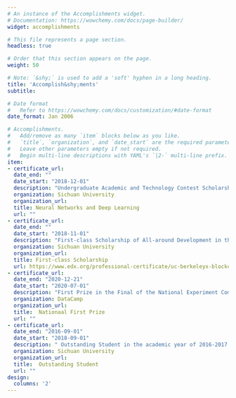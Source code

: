```yaml
---
# An instance of the Accomplishments widget.
# Documentation: https://wowchemy.com/docs/page-builder/
widget: accomplishments

# This file represents a page section.
headless: true

# Order that this section appears on the page.
weight: 50

# Note: `&shy;` is used to add a 'soft' hyphen in a long heading.
title: 'Accomplish&shy;ments'
subtitle:

# Date format
#   Refer to https://wowchemy.com/docs/customization/#date-format
date_format: Jan 2006

# Accomplishments.
#   Add/remove as many `item` blocks below as you like.
#   `title`, `organization`, and `date_start` are the required parameters.
#   Leave other parameters empty if not required.
#   Begin multi-line descriptions with YAML's `|2-` multi-line prefix.
item:
- certificate_url:
  date_end: ""
  date_start: "2018-12-01"
  description: "Undergraduate Academic and Technology Contest Scholarship of “National CHENGDA CUP”"
  organization: Sichuan University
  organization_url:
  title: Neural Networks and Deep Learning
  url: ""
- certificate_url:
  date_end: ""
  date_start: "2018-11-01"
  description: "First-class Scholarship of All-around Development in the academic year of 2017-2018, Sichuan University"
  organization: Sichuan University
  organization_url:
  title: First-class Scholarship
  url: https://www.edx.org/professional-certificate/uc-berkeleyx-blockchain-fundamentals
- certificate_url:
  date_end: "2020-12-21"
  date_start: "2020-07-01"
  description: "First Prize in the Final of the National Experiment Competition of Chemical Engineering for College Students"
  organization: DataCamp
  organization_url:
  title:  Nationaal First Prize
  url: ""
- certificate_url:
  date_end: "2016-09-01"
  date_start: "2018-09-01"
  description: " Outstanding Student in the academic year of 2016-2017 and f 2017-2018, Sichuan University"
  organization: Sichuan University
  organization_url:
  title:  Outstanding Student
  url: ""
design:
  columns: '2' 
---
```

